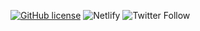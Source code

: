[![GitHub license](https://img.shields.io/github/license/zaidakhterr/portfolio-v1)](https://github.com/zaidakhterr/portfolio-v1/blob/master/LICENSE)
![Netlify](https://img.shields.io/netlify/ea8702a1-0fc9-4690-ad8b-99da25e95d09)
![Twitter Follow](https://img.shields.io/twitter/follow/zaidakhterr?style=social)
